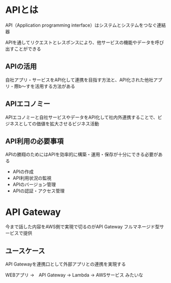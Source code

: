 # APIとは
API（Application programming interface）はシステムとシステムをつなぐ連結器

APIを通してリクエストとレスポンスにより、他サービスの機能やデータを呼び出すことができる

## APIの活用
自社アプリ・サービスをAPI化して連携を目指す方法と、API化された他社アプリ・際b〜すを活用する方法がある

## APIエコノミー
APIエコノミーと自社サービスやデータをAPI化して社内外連携することで、ビジネスとしての価値を拡大させるビジネス活動

## API利用の必要事項
APIの勝翔のためにはAPIを効率的に構築・運用・保存が十分にできる必要がある
- APIの作成
- API利用状況の監視
- APIのバージョン管理
- APIの認証・アクセス管理

# API Gateway
今まで話した内容をAWS側で実現で切るのがAPI Gateway
フルマネージド型サービスで提供

## ユースケース
API Gatewayを連携口として外部アプリとの連携を実現する

WEBアプリ →　API Gateway → Lambda → AWSサービス
みたいな